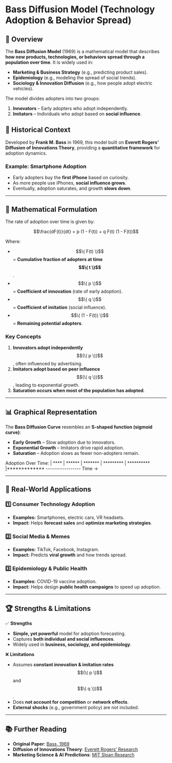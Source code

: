 # Bass Diffusion Model (Technology Adoption & Behavior Spread)

## 📌 Overview
The **Bass Diffusion Model** (1969) is a mathematical model that describes **how new products, technologies, or behaviors spread through a population over time**. It is widely used in:
- **Marketing & Business Strategy** (e.g., predicting product sales).
- **Epidemiology** (e.g., modeling the spread of social trends).
- **Sociology & Innovation Diffusion** (e.g., how people adopt electric vehicles).

The model divides adopters into two groups:
1. **Innovators** – Early adopters who adopt independently.
2. **Imitators** – Individuals who adopt based on **social influence**.

## 🧠 **Historical Context**
Developed by **Frank M. Bass** in 1969, this model built on **Everett Rogers’ Diffusion of Innovations Theory**, providing a **quantitative framework** for adoption dynamics.

### **Example: Smartphone Adoption**
- Early adopters buy the **first iPhone** based on curiosity.
- As more people use iPhones, **social influence grows**.
- Eventually, adoption saturates, and growth **slows down**.

---

## 📖 **Mathematical Formulation**
The rate of adoption over time is given by:

$$\frac{dF(t)}{dt} = p (1 - F(t)) + q F(t) (1 - F(t))$$

Where:
- $$\( F(t) \)$$ = **Cumulative fraction of adopters at time $$\( t \)$$**.
- $$\( p \)$$ = **Coefficient of innovation** (rate of early adoption).
- $$\( q \)$$ = **Coefficient of imitation** (social influence).
- $$\( (1 - F(t)) \)$$ = **Remaining potential adopters**.

### **Key Concepts**
1. **Innovators adopt independently** $$(\( p \))$$, often influenced by advertising.
2. **Imitators adopt based on peer influence** $$(\( q \))$$, leading to exponential growth.
3. **Saturation occurs when most of the population has adopted**.

---

## 📊 **Graphical Representation**
The **Bass Diffusion Curve** resembles an **S-shaped function (sigmoid curve)**:
- **Early Growth** – Slow adoption due to innovators.
- **Exponential Growth** – Imitators drive rapid adoption.
- **Saturation** – Adoption slows as fewer non-adopters remain.

Adoption Over Time: | **** | ****** | ******* | ********* | ********** |************* ----------------- Time →

---

## 🔬 **Real-World Applications**
### **1️⃣ Consumer Technology Adoption**
- **Examples:** Smartphones, electric cars, VR headsets.
- **Impact:** Helps **forecast sales** and **optimize marketing strategies**.

### **2️⃣ Social Media & Memes**
- **Examples:** TikTok, Facebook, Instagram.
- **Impact:** Predicts **viral growth** and how trends spread.

### **3️⃣ Epidemiology & Public Health**
- **Examples:** COVID-19 vaccine adoption.
- **Impact:** Helps design **public health campaigns** to speed up adoption.

---

## 🏆 **Strengths & Limitations**
✅ **Strengths**
- **Simple, yet powerful** model for adoption forecasting.
- Captures **both individual and social influences**.
- Widely used in **business, sociology, and epidemiology**.

❌ **Limitations**
- Assumes **constant innovation & imitation rates** $$(\( p \)$$ and $$\( q \))$$.
- Does **not account for competition** or **network effects**.
- **External shocks** (e.g., government policy) are not included.

---

## 📚 **Further Reading**
- **Original Paper**: [Bass, 1969](https://journals.sagepub.com/doi/10.1177/002224376903600104)
- **Diffusion of Innovations Theory**: [Everett Rogers’ Research](https://en.wikipedia.org/wiki/Diffusion_of_innovations)
- **Marketing Science & AI Predictions**: [MIT Sloan Research](https://mitsloan.mit.edu/)
